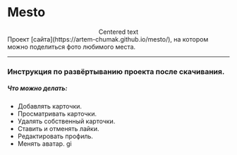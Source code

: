 # Mesto  
<center>Centered text</center>  
Проект [сайта](https://artem-chumak.github.io/mesto/), на котором можно поделиться фото любимого места.  

---
### Инструкция по развёртыванию проекта после скачивания.

##### Что можно делать:
- Добавлять карточки.
- Просматривать карточки.
- Удалять собственный карточки.
- Ставить и отменять лайки.
- Редактировать профиль.
- Менять аватар.
gi
